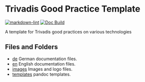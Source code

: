 # Trivadis Good Practice Template

<!-- markdownlint-disable MD013 -->
[![markdown-lint](https://github.com/Trivadis/good-practice-template/actions/workflows/mdlint.yml/badge.svg)](https://github.com/Trivadis/good-practice-template/actions/workflows/mdlint.yml) [![Doc Build](https://github.com/Trivadis/good-practice-template/actions/workflows/pandoc_builds.yml/badge.svg)](https://github.com/Trivadis/good-practice-template/actions/workflows/pandoc_builds.yml)

A template for Trivadis good practices on various technologies

## Files and Folders

- [de](de) German documentation files.
- [en](en) English documentation files.
- [images](images) Images and logo files.
- [templates](templates) pandoc templates.
